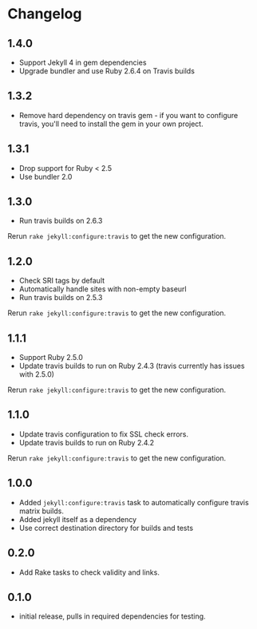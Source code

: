 # Changelog

## 1.4.0

* Support Jekyll 4 in gem dependencies
* Upgrade bundler and use Ruby 2.6.4 on Travis builds

## 1.3.2

* Remove hard dependency on travis gem - if you want to configure travis, you'll need to install the gem in your own project.

## 1.3.1

* Drop support for Ruby < 2.5
* Use bundler 2.0

## 1.3.0

* Run travis builds on 2.6.3

Rerun `rake jekyll:configure:travis` to get the new configuration.

## 1.2.0

* Check SRI tags by default
* Automatically handle sites with non-empty baseurl
* Run travis builds on 2.5.3

Rerun `rake jekyll:configure:travis` to get the new configuration.

## 1.1.1

* Support Ruby 2.5.0
* Update travis builds to run on Ruby 2.4.3 (travis currently has issues with 2.5.0)

Rerun `rake jekyll:configure:travis` to get the new configuration.

## 1.1.0

* Update travis configuration to fix SSL check errors.
* Update travis builds to run on Ruby 2.4.2

Rerun `rake jekyll:configure:travis` to get the new configuration.

## 1.0.0

* Added `jekyll:configure:travis` task to automatically configure travis matrix builds.
* Added jekyll itself as a dependency
* Use correct destination directory for builds and tests

## 0.2.0

* Add Rake tasks to check validity and links.

## 0.1.0

* initial release, pulls in required dependencies for testing.

